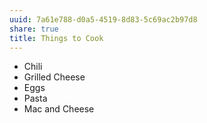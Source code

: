 ```yaml
---
uuid: 7a61e788-d0a5-4519-8d83-5c69ac2b97d8
share: true
title: Things to Cook
---
```

* Chili
* Grilled Cheese
* Eggs
* Pasta
* Mac and Cheese